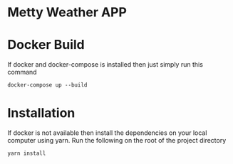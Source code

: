 # Metty Weather APP

# Docker Build

If docker and docker-compose is installed then just simply run this command

```shell
docker-compose up --build
```

# Installation

If docker is not available then install the dependencies on your local computer
using yarn. Run the following on the root of the project directory

```shell
yarn install
```
